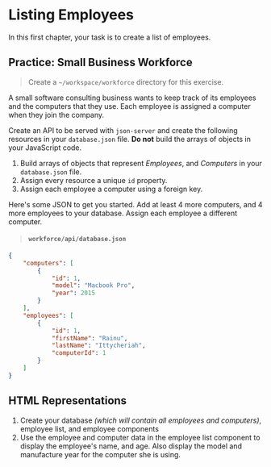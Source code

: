 # Listing Employees

In this first chapter, your task is to create a list of employees.

## Practice: Small Business Workforce

> Create a `~/workspace/workforce` directory for this exercise.

A small software consulting business wants to keep track of its employees and the computers that they use. Each employee is assigned a computer when they join the company.

Create an API to be served with `json-server` and create the following resources in your `database.json` file. **Do not** build the arrays of objects in your JavaScript code.

1. Build arrays of objects that represent _Employees_, and _Computers_ in your `database.json` file.
1. Assign every resource a unique `id` property.
1. Assign each employee a computer using a foreign key.

Here's some JSON to get you started. Add at least 4 more computers, and 4 more employees to your database. Assign each employee a different computer.

> #### `workforce/api/database.json`

```json
{
    "computers": [
        {
            "id": 1,
            "model": "Macbook Pro",
            "year": 2015
        }
    ],
    "employees": [
        {
            "id": 1,
            "firstName": "Rainu",
            "lastName": "Ittycheriah",
            "computerId": 1
        }
    ]
}
```

## HTML Representations

1. Create your database _(which will contain all employees and computers)_, employee list, and employee components
1. Use the employee and computer data in the employee list component to display the employee's name, and age. Also display the model and manufacture year for the computer she is using.

